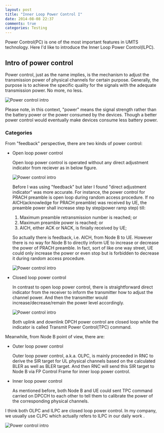 ```yaml
---
layout: post
title: "Inner Loop Power Control I"
date: 2014-08-08 22:37
comments: true
categories: Testing
---
```


Power Control(PC) is one of the most important features in UMTS technology. Here I'd like to introduce the Inner Loop Power Control(ILPC).

<!--more-->

## Intro of power control

Power control, just as the name implies, is the mechanism to adjust the transmission power of physical channels for certain purpose. Generally, the purpose is to achieve the specific quality for the signals with the adequate transmission power. No more, no less. 

![Power control intro](https://dl.dropboxusercontent.com/u/6459697/blogimage/20140808_intro_power_control.png)

Please note, in this context, "power" means the signal strength rather than the battery power or the power consumed by the devices. Though a better power control would eventually make devices consume less battery power.

### Categories

From "feedback" perspective, there are two kinds of power control:

* Open loop power control

  Open loop power control is operated without any direct adjustment indicator from reciever as in below figure. 

  ![Power control intro](https://dl.dropboxusercontent.com/u/6459697/blogimage/20140808_open_loop_power_control.png)

  Before I was using "feedback" but later I found "direct adjustment indicator" was more accurate. For instance, the power control for PRACH preamble is open loop during random access procedure. If no AICH(acknowledge for PRACH preamble) was received by UE, the preamble power shall increase step by step(power ramp step) till:
	    
  1. Maximum preamble retransmission number is reached; or
  2. Maximum preamble power is reached; or
  3. AICH, either ACK or NACK, is finially received by UE;

  So actually there is feedback, i.e. AICH, from Node B to UE. However there is no way for Node B to directly inform UE to increase or decrease the power of PRACH preamble. In fact, sort of like one way street, UE could only increase the power or even stop but is forbidden to decrease it during random access procedure.

  ![Power control intro](https://dl.dropboxusercontent.com/u/6459697/blogimage/20140808_rach_preamble.png)

* Closed loop power control

  In contrast to open loop power control, there is straightforward direct indicator from the receiver to inform the transmitter how to adjust the channel power. And then the transmitter would increase/decrease/remain the power level accordingly.

  ![Power control intro](https://dl.dropboxusercontent.com/u/6459697/blogimage/20140808_closed_loop_power_control.png)

  Both uplink and downlink DPCH power control are closed loop while the indicator is called Transmit Power Control(TPC) command.

Meanwhile, from Node B point of view, there are:

* Outer loop power control

  Outer loop power control, a.k.a. OLPC, is mainly proceeded in RNC to derive the SIR target for UL physical channels based on the calculated BLER as well as BLER target. And then RNC will send this SIR target to Node B via FP Control Frame for inner loop power control. 

* Inner loop power control

  As mentioned before, both Node B and UE could sent TPC command carried on DPCCH to each other to tell them to calibrate the power of the corresponding physical channels.

I think both OLPC and ILPC are closed loop power control. In my company, we usually use CLPC which actually refers to ILPC in our daily work .

  ![Power control intro](https://dl.dropboxusercontent.com/u/6459697/blogimage/20140808_inner_outer_loop_power_control.png)
